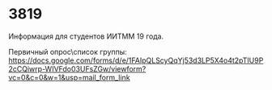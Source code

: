 # 3819
Информация для студентов ИИТММ 19 года.

Первичный опрос\список группы: https://docs.google.com/forms/d/e/1FAIpQLScyQqYj53d3LP5X4o4t2pTIU9P2cCQiwrp-WIVFdo03UFsZGw/viewform?vc=0&c=0&w=1&usp=mail_form_link
